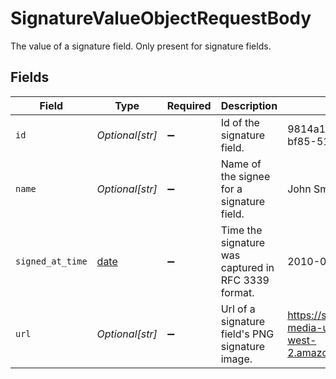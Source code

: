 # SignatureValueObjectRequestBody

The value of a signature field. Only present for signature fields.


## Fields

| Field                                                                 | Type                                                                  | Required                                                              | Description                                                           | Example                                                               |
| --------------------------------------------------------------------- | --------------------------------------------------------------------- | --------------------------------------------------------------------- | --------------------------------------------------------------------- | --------------------------------------------------------------------- |
| `id`                                                                  | *Optional[str]*                                                       | :heavy_minus_sign:                                                    | Id of the signature field.                                            | 9814a1fa-f0c6-408b-bf85-51dc3bc71ac7                                  |
| `name`                                                                | *Optional[str]*                                                       | :heavy_minus_sign:                                                    | Name of the signee for a signature field.                             | John Smith                                                            |
| `signed_at_time`                                                      | [date](https://docs.python.org/3/library/datetime.html#date-objects)  | :heavy_minus_sign:                                                    | Time the signature was captured in RFC 3339 format.                   | 2010-07-18T06:13:42Z                                                  |
| `url`                                                                 | *Optional[str]*                                                       | :heavy_minus_sign:                                                    | Url of a signature field's PNG signature image.                       | https://samsara-driver-media-upload.s3.us-west-2.amazonaws.com/123456 |